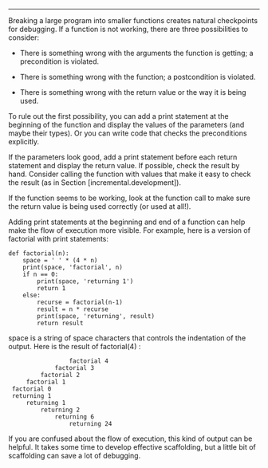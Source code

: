 ---------

Breaking a large program into smaller functions creates natural checkpoints for debugging. If a function is not working, there are three possibilities to consider:

-   There is something wrong with the arguments the function is getting; a precondition is violated.

-   There is something wrong with the function; a postcondition is violated.

-   There is something wrong with the return value or the way it is being used.

To rule out the first possibility, you can add a <span>print</span> statement at the beginning of the function and display the values of the parameters (and maybe their types). Or you can write code that checks the preconditions explicitly.

If the parameters look good, add a <span>print</span> statement before each <span>return</span> statement and display the return value. If possible, check the result by hand. Consider calling the function with values that make it easy to check the result (as in Section [incremental.development]).

If the function seems to be working, look at the function call to make sure the return value is being used correctly (or used at all!).

Adding print statements at the beginning and end of a function can help make the flow of execution more visible. For example, here is a version of <span>factorial</span> with print statements:

    def factorial(n):
        space = ' ' * (4 * n)
        print(space, 'factorial', n)
        if n == 0:
            print(space, 'returning 1')
            return 1
        else:
            recurse = factorial(n-1)
            result = n * recurse
            print(space, 'returning', result)
            return result

<span>space</span> is a string of space characters that controls the indentation of the output. Here is the result of <span>factorial(4)</span> :

                     factorial 4
                 factorial 3
             factorial 2
         factorial 1
     factorial 0
     returning 1
         returning 1
             returning 2
                 returning 6
                     returning 24

If you are confused about the flow of execution, this kind of output can be helpful. It takes some time to develop effective scaffolding, but a little bit of scaffolding can save a lot of debugging.


